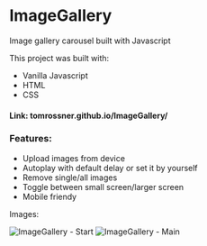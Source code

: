 # ImageGallery

Image gallery carousel built with Javascript

This project was built with: 

- Vanilla Javascript
- HTML
- CSS

#### Link: tomrossner.github.io/ImageGallery/

### Features: 

- Upload images from device
- Autoplay with default delay or set it by yourself
- Remove single/all images
- Toggle between small screen/larger screen
- Mobile friendy

Images: 

![ImageGallery - Start](https://user-images.githubusercontent.com/106677726/216764139-de98ab06-36c6-4b58-8702-9f8b8c27d2f6.png)
![ImageGallery - Main](https://user-images.githubusercontent.com/106677726/216764136-cd573388-6f0d-4d6f-822d-5ad3fce7ce63.png)
